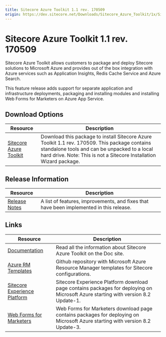 ```yaml
---
title: Sitecore Azure Toolkit 1.1 rev. 170509
origin: https://dev.sitecore.net/Downloads/Sitecore_Azure_Toolkit/1x/Sitecore_Azure_Toolkit_110.aspx
---
```


# Sitecore Azure Toolkit 1.1 rev. 170509

Sitecore Azure Toolkit allows customers to package and deploy Sitecore solutions to Microsoft Azure and provides out of the box integration with Azure services such as Application Insights, Redis Cache Service and Azure Search.

This feature release adds support for separate application and infrastructure deployments, packaging and installing modules and installing Web Forms for Marketers on Azure App Service.

## Download Options

 | Resource | Description |
 | --- | --- |
 | [Sitecore Azure Toolkit](https://sitecoredev.azureedge.net/~/media/E2959E72ADEF4ACE92D85BCAD1BB53B1.ashx?date=20170509T140317) | Download this package to install Sitecore Azure Toolkit 1.1 rev. 170509. This package contains standalone tools and can be unpacked to a local hard drive. Note: This is not a Sitecore Installation Wizard package. |

## Release Information

 | Resource | Description |
 | --- | --- |
 | [Release Notes](/downloads/Sitecore%20Azure%20Toolkit/1x/Sitecore%20Azure%20Toolkit%20110/Release%20Notes) | A list of features, improvements, and fixes that have been implemented in this release. |

## Links

 | Resource | Description |
 | --- | --- |
 | [Documentation](https://doc.sitecore.net:443/en/Products/Cloud/82/Working%20with%20Sitecore%20Azure) | Read all the information about Sitecore Azure Toolkit on the Doc site. |
 | [Azure RM Templates](https://github.com/Sitecore/Sitecore-Azure-Quickstart-Templates) | Github repository with Microsoft Azure Resource Manager templates for Sitecore configurations. |
 | [Sitecore Experience Platform](/downloads/Sitecore%20Experience%20Platform) | Sitecore Experience Platform download page contains packages for deploying on Microsoft Azure starting with version 8.2 Update-1. |
 | [Web Forms for Marketers](/downloads/Web%20Forms%20For%20Marketers/82) | Web Forms for Marketers download page contains packages for deploying on Microsoft Azure starting with version 8.2 Update-3. |